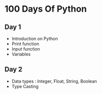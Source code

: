 # 100 Days Of Python

## Day 1
- Introduction on Python
- Print function
- Input function
- Variables
## Day 2
- Data types : Integer, Float, String, Boolean
- Type Casting
